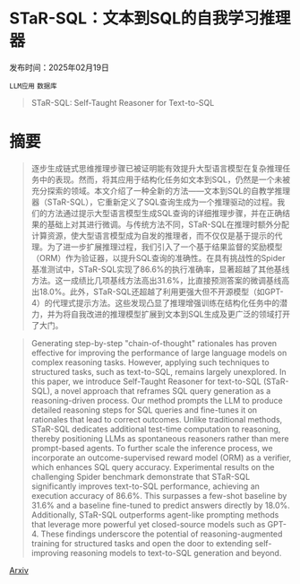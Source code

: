 # STaR-SQL：文本到SQL的自我学习推理器

发布时间：2025年02月19日

`LLM应用` `数据库`

> STaR-SQL: Self-Taught Reasoner for Text-to-SQL

# 摘要

> 逐步生成链式思维推理步骤已被证明能有效提升大型语言模型在复杂推理任务中的表现。然而，将其应用于结构化任务如文本到SQL，仍然是一个未被充分探索的领域。本文介绍了一种全新的方法——文本到SQL的自教学推理器（STaR-SQL），它重新定义了SQL查询生成为一个推理驱动的过程。我们的方法通过提示大型语言模型生成SQL查询的详细推理步骤，并在正确结果的基础上对其进行微调。与传统方法不同，STaR-SQL在推理时额外分配计算资源，使大型语言模型成为自发的推理者，而不仅仅是基于提示的代理。为了进一步扩展推理过程，我们引入了一个基于结果监督的奖励模型（ORM）作为验证器，以提升SQL查询的准确性。在具有挑战性的Spider基准测试中，STaR-SQL实现了86.6%的执行准确率，显著超越了其他基线方法。这一成绩比几项基线方法高出31.6%，比直接预测答案的微调基线高出18.0%。此外，STaR-SQL还超越了利用更强大但不开源模型（如GPT-4）的代理式提示方法。这些发现凸显了推理增强训练在结构化任务中的潜力，并为将自我改进的推理模型扩展到文本到SQL生成及更广泛的领域打开了大门。

> Generating step-by-step "chain-of-thought" rationales has proven effective for improving the performance of large language models on complex reasoning tasks. However, applying such techniques to structured tasks, such as text-to-SQL, remains largely unexplored. In this paper, we introduce Self-Taught Reasoner for text-to-SQL (STaR-SQL), a novel approach that reframes SQL query generation as a reasoning-driven process. Our method prompts the LLM to produce detailed reasoning steps for SQL queries and fine-tunes it on rationales that lead to correct outcomes. Unlike traditional methods, STaR-SQL dedicates additional test-time computation to reasoning, thereby positioning LLMs as spontaneous reasoners rather than mere prompt-based agents. To further scale the inference process, we incorporate an outcome-supervised reward model (ORM) as a verifier, which enhances SQL query accuracy. Experimental results on the challenging Spider benchmark demonstrate that STaR-SQL significantly improves text-to-SQL performance, achieving an execution accuracy of 86.6%. This surpasses a few-shot baseline by 31.6% and a baseline fine-tuned to predict answers directly by 18.0%. Additionally, STaR-SQL outperforms agent-like prompting methods that leverage more powerful yet closed-source models such as GPT-4. These findings underscore the potential of reasoning-augmented training for structured tasks and open the door to extending self-improving reasoning models to text-to-SQL generation and beyond.

[Arxiv](https://arxiv.org/abs/2502.13550)